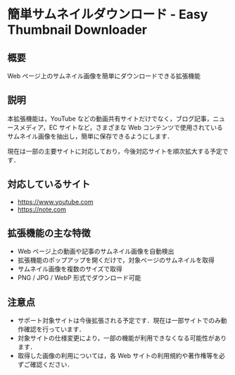 # 簡単サムネイルダウンロード - Easy Thumbnail Downloader

## 概要

Web ページ上のサムネイル画像を簡単にダウンロードできる拡張機能

## 説明

本拡張機能は，YouTube などの動画共有サイトだけでなく，ブログ記事，ニュースメディア，EC サイトなど，さまざまな Web コンテンツで使用されているサムネイル画像を抽出し，簡単に保存できるようにします．

現在は一部の主要サイトに対応しており，今後対応サイトを順次拡大する予定です．

## 対応しているサイト

- https://www.youtube.com
- https://note.com

## 拡張機能の主な特徴

- Web ページ上の動画や記事のサムネイル画像を自動検出
- 拡張機能のポップアップを開くだけで，対象ページのサムネイルを取得
- サムネイル画像を複数のサイズで取得
- PNG / JPG / WebP 形式でダウンロード可能

## 注意点

- サポート対象サイトは今後拡張される予定です．現在は一部サイトでのみ動作確認を行っています．
- 対象サイトの仕様変更により，一部の機能が利用できなくなる可能性があります．
- 取得した画像の利用については，各 Web サイトの利用規約や著作権等を必ずご確認ください．
